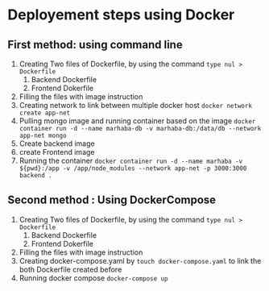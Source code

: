 # Deployement steps using Docker

## First method: using command line

1. Creating Two files of Dockerfile, by using the command `type nul > Dockerfile`
   1. Backend Dockerfile
   2. Frontend Dokerfile
2. Filling the files with image instruction
3. Creating network to link between multiple docker host `docker network create app-net`
4. Pulling mongo image and running container based on the image `docker container run -d --name marhaba-db -v marhaba-db:/data/db --network app-net mongo`
5. Create backend image 
6. create Frontend image
7. Running the container `docker container run -d --name marhaba -v ${pwd}:/app -v /app/node_modules --network app-net -p 3000:3000 backend .`

## Second method : Using DockerCompose

1. Creating Two files of Dockerfile, by using the command `type nul > Dockerfile`
   1. Backend Dockerfile
   2. Frontend Dokerfile
2. Filling the files with image instruction
3. Creating docker-compose.yaml by `touch docker-compose.yaml` to link the both Dockerfile created before
4.  Running docker compose `docker-compose up`